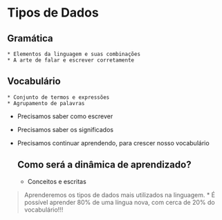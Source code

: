 # Tipos de Dados 

## Gramática 
    * Elementos da linguagem e suas combinações 
    * A arte de falar e escrever corretamente 


## Vocabulário 
    * Conjunto de termos e expressões 
    * Agrupamento de palavras 


* Precisamos saber como escrever 
* Precisamos saber os significados 
* Precisamos continuar aprendendo, para crescer nosso vocabulário 
  

  ## Como será a dinâmica de aprendizado? 
    * Conceitos e escritas 

> Aprenderemos os tipos de dados mais utilizados na linguagem. 
    * É possível aprender 80% de uma língua nova, com cerca de 20% do vocabulário!!!